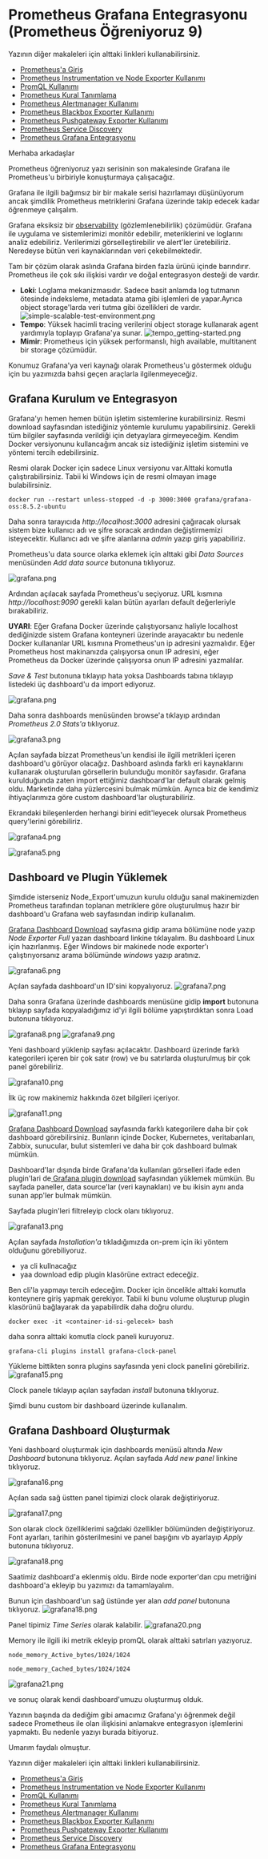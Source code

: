 # Prometheus Grafana Entegrasyonu (Prometheus Öğreniyoruz 9)

Yazının diğer makaleleri için alttaki linkleri kullanabilirsiniz.
- [Prometheus'a Giriş](1.prometheus-nedir.md)
- [Prometheus Instrumentation ve Node Exporter Kullanımı](2.instrumentation.md)
- [PromQL Kullanımı](3.quering.md)
- [Prometheus Kural Tanımlama](4.configuring_rules.md)
- [Prometheus Alertmanager Kullanımı](5.alertmanager.md)
- [Prometheus Blackbox Exporter Kullanımı](6.blackbox_exporter.md)
- [Prometheus Pushgateway Exporter Kullanımı](7.pushgateway.md)
- [Prometheus Service Discovery](8.service_discovery.md)
- [Prometheus Grafana Entegrasyonu](9.grafana_integration.md)

Merhaba arkadaşlar

Prometheus öğreniyoruz yazı serisinin son makalesinde Grafana ile Prometheus'u birbiriyle konuşturmaya çalışacağız.

Grafana ile ilgili bağımsız bir bir makale serisi hazırlamayı düşünüyorum ancak şimdilik Prometheus metriklerini Grafana üzerinde takip edecek kadar öğrenmeye çalışalım.

Grafana eksiksiz bir [observability](https://en.wikiversity.org/wiki/Software_Design/Observability) (gözlemlenebilirlik) çözümüdür. Grafana ile uygulama ve sistemlerimizi monitör edebilir, meteriklerini ve loglarını analiz edebiliriz. Verilerimizi görselleştirebilir ve alert'ler üretebiliriz. Neredeyse bütün veri kaynaklarından veri çekebilmektedir.

Tam bir çözüm olarak aslında Grafana birden fazla ürünü içinde barındırır. Prometheus ile çok sıkı ilişkisi vardır ve doğal entegrasyon desteği de vardır.

- **Loki**: Loglama mekanizmasıdır. Sadece basit anlamda log tutmanın ötesinde indeksleme, metadata atama gibi işlemleri de yapar.Ayrıca object storage'larda veri tutma gibi özellikleri de vardır.
![simple-scalable-test-environment.png](files/simple-scalable-test-environment.png)
- **Tempo**: Yüksek hacimli tracing verilerini object storage kullanarak agent yardımıyla toplayıp Grafana'ya sunar.
![tempo_getting-started.png](files/tempo_getting-started.png)
- **Mimir**: Prometheus  için yüksek performanslı, high available, multitanent bir storage çözümüdür.  

Konumuz Grafana'ya veri kaynağı olarak Prometheus'u göstermek olduğu için bu yazımızda bahsi geçen araçlarla ilgilenmeyeceğiz.

## Grafana Kurulum ve Entegrasyon

Grafana'yı hemen hemen bütün işletim sistemlerine kurabilirsiniz. Resmi download sayfasından istediğiniz yöntemle kurulumu yapabilirsiniz. Gerekli tüm bilgiler sayfasında verildiği için detyaylara girmeyeceğim. Kendim Docker versiyonunu kullancağım ancak siz istediğiniz işletim sistemini ve yöntemi tercih edebilirsiniz.

Resmi olarak Docker için sadece Linux versiyonu var.Alttaki komutla çalıştırabilirsiniz. Tabii ki Windows için de resmi olmayan image bulabilirsiniz. 

```
docker run --restart unless-stopped -d -p 3000:3000 grafana/grafana-oss:8.5.2-ubuntu

```
Daha sonra tarayıcıda _http://localhost:3000_ adresini çağıracak olursak sistem bize kullanıcı adı ve şifre soracak ardından değiştirmemizi isteyecektir. Kullanıcı adı ve şifre alanlarına _admin_ yazıp giriş yapabiliriz.

Prometheus'u data source olarka eklemek için alttaki gibi _Data Sources_ menüsünden _Add data source_ butonuna tıklıyoruz.

![grafana.png](files/grafana.png)

Ardından açılacak sayfada Prometheus'u seçiyoruz. URL kısmına _http://localhost:9090_ gerekli kalan bütün ayarları default değerleriyle bırakabiliriz. 

**UYARI**: Eğer Grafana Docker üzerinde çalıştıyorsanız haliyle localhost dediğinizde sistem Grafana konteyneri üzerinde arayacaktır bu nedenle Docker kullananlar URL kısmına Prometheus'un ip adresini yazmalıdır. Eğer Prometheus host makinanızda çalışıyorsa onun IP adresini, eğer Prometheus da Docker üzerinde çalışıyorsa onun IP adresini yazmalılar.  

_Save & Test_ butonuna tıklayıp hata yoksa Dashboards tabına tıklayıp listedeki üç dashboard'u da import ediyoruz. 

![grafana.png](files/grafana.png)

Daha sonra dashboards menüsünden browse'a tıklayıp ardından _Prometheus 2.0 Stats'a_ tıklıyoruz. 

![grafana3.png](files/grafana3.png)

Açılan sayfada bizzat Prometheus'un kendisi ile ilgili metrikleri içeren dashboard'u görüyor olacağız. Dashboard aslında farklı eri kaynaklarını kullanarak oluşturulan görsellerin bulunduğu monitör sayfasıdır. Grafana kurulduğunda zaten import ettiğimiz dashboard'lar default olarak gelmiş oldu. Marketinde daha yüzlercesini bulmak mümkün. Ayrıca biz de kendimiz ihtiyaçlarımıza göre custom dashboard'lar oluşturabiliriz.

Ekrandaki bileşenlerden herhangi birini edit'leyecek olursak Prometheus query'lerini görebiliriz.

![grafana4.png](files/grafana4.png)

![grafana5.png](files/grafana5.png)

## Dashboard ve Plugin Yüklemek


Şimdide isterseniz Node_Export'umuzun kurulu olduğu sanal makinemizden Prometheus tarafından toplanan metriklere göre oluşturulmuş hazır bir dashboard'u Grafana web sayfasından indirip kullanalım. 

[Grafana Dashboard Download](https://grafana.com/grafana/dashboards) sayfasına gidip arama bölümüne node yazıp _Node Exporter Full_ yazan dashboard linkine tıklayalım. Bu dashboard Linux için hazırlanmış. Eğer Windows bir makinede node exporter'ı çalıştırıyorsanız arama bölümünde _windows_ yazıp aratınız. 

![grafana6.png](files/grafana6.png)

Açılan sayfada dashboard'un ID'sini kopyalıyoruz.
![grafana7.png](files/grafana7.png)

Daha sonra Grafana üzerinde dashboards menüsüne gidip __import__ butonuna tıklayıp sayfada kopyaladığımız id'yi ilgili bölüme yapıştırdıktan sonra  Load butonuna tıklıyoruz. 

![grafana8.png](files/grafana8.png)
![grafana9.png](files/grafana9.png)


Yeni dashboard yüklenip sayfası açılacaktır. Dashboard üzerinde farklı kategorileri içeren bir çok satır (row) ve bu satırlarda oluşturulmuş bir çok panel görebiliriz.

![grafana10.png](files/grafana10.png)

İlk üç row makinemiz hakkında özet bilgileri içeriyor.

![grafana11.png](files/grafana11.png)

[Grafana Dashboard Download](https://grafana.com/grafana/dashboards) sayfasında farklı kategorilere daha bir çok dashboard görebilirsiniz. Bunların içinde Docker, Kubernetes, veritabanları, Zabbix, sunucular, bulut sistemleri ve daha bir çok dashboard bulmak mümkün.

Dashboard'lar dışında birde Grafana'da kullanılan görselleri ifade eden plugin'lari de[ Grafana plugin download](https://grafana.com/grafana/plugins/) sayfasından yüklemek mümkün.  Bu sayfada paneller, data source'lar (veri kaynakları) ve bu ikisin aynı anda sunan app'ler bulmak mümkün.


Sayfada plugin'leri filtreleyip clock olanı tıklıyoruz. 

![grafana13.png](files/grafana13.png)

Açılan sayfada _Installation'a_ tıkladığımızda on-prem için iki yöntem olduğunu görebiliyoruz.
- ya cli kullnacağız
- yaa download edip plugin klasörüne extract edeceğiz.

Ben cli'la yapmayı tercih edeceğim. Docker için öncelikle alttaki komutla konteynere giriş yapmak gerekiyor. Tabii ki bunu volume oluşturup plugin klasörünü bağlayarak da yapabilirdik daha doğru olurdu.

```
docker exec -it <container-id-si-gelecek> bash 
```
daha sonra alttaki komutla clock paneli kuruyoruz.

```
grafana-cli plugins install grafana-clock-panel
```

Yükleme bittikten sonra plugins sayfasında yeni clock panelini görebiliriz.
![grafana15.png](files/grafana15.png)

Clock panele tıklayıp açılan sayfadan _install_ butonuna tıklıyoruz.


Şimdi bunu custom bir dashboard üzerinde kullanalım.

## Grafana Dashboard Oluşturmak

Yeni dashboard oluşturmak için dashboards menüsü altında _New Dashboard_ butonuna tıklıyoruz. Açılan sayfada _Add new panel_ linkine tıklıyoruz.

![grafana16.png](files/grafana16.png)

Açılan sada sağ üstten panel tipimizi clock olarak değiştiriyoruz.

![grafana17.png](files/grafana17.png)

Son olarak clock özelliklerimi sağdaki özellikler bölümünden değiştiriyoruz. Font ayarları, tarihin gösterilmesini ve panel başığını vb ayarlayıp _Apply_ butonuna tıklıyoruz.

![grafana18.png](files/grafana18.png)

Saatimiz dashboard'a eklenmiş oldu. Birde node exporter'dan cpu metriğini dashboard'a ekleyip bu yazımızı da tamamlayalım.

Bunun için dashboard'un sağ üstünde yer alan _add panel_ butonuna tıklıyoruz.
![grafana18.png](files/grafana19.png)

Panel tipimiz _Time Series_ olarak kalabilir.
![grafana20.png](files/grafana20.png)

Memory ile ilgili iki metrik ekleyip promQL olarak alttaki satırları yazıyoruz.
```
node_memory_Active_bytes/1024/1024

node_memory_Cached_bytes/1024/1024
```

![grafana21.png](files/grafana21.png)

ve sonuç olarak kendi dashboard'umuzu oluşturmuş olduk.

Yazının başında da dediğim gibi amacımız Grafana'yı öğrenmek değil sadece Prometheus ile olan ilişkisini anlamakve entegrasyon işlemlerini yapmaktı. Bu nedenle yazıyı burada bitiyoruz. 

Umarım faydalı olmuştur. 


Yazının diğer makaleleri için alttaki linkleri kullanabilirsiniz.

- [Prometheus'a Giriş](1.prometheus-nedir.md)
- [Prometheus Instrumentation ve Node Exporter Kullanımı](2.instrumentation.md)
- [PromQL Kullanımı](3.quering.md)
- [Prometheus Kural Tanımlama](4.configuring_rules.md)
- [Prometheus Alertmanager Kullanımı](5.alertmanager.md)
- [Prometheus Blackbox Exporter Kullanımı](6.blackbox_exporter.md)
- [Prometheus Pushgateway Exporter Kullanımı](7.pushgateway.md)
- [Prometheus Service Discovery](8.service_discovery.md)
- [Prometheus Grafana Entegrasyonu](9.grafana_integration.md)